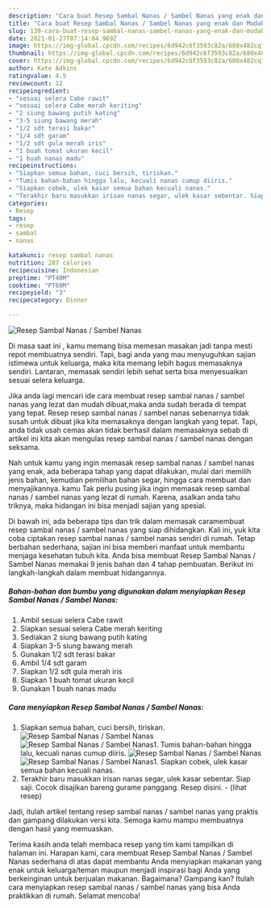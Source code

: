 ```yaml
---
description: "Cara buat Resep Sambal Nanas / Sambel Nanas yang enak dan Mudah Dibuat"
title: "Cara buat Resep Sambal Nanas / Sambel Nanas yang enak dan Mudah Dibuat"
slug: 139-cara-buat-resep-sambal-nanas-sambel-nanas-yang-enak-dan-mudah-dibuat
date: 2021-01-27T07:14:04.969Z
image: https://img-global.cpcdn.com/recipes/6d942c6f3593c82a/680x482cq70/resep-sambal-nanas-sambel-nanas-foto-resep-utama.jpg
thumbnail: https://img-global.cpcdn.com/recipes/6d942c6f3593c82a/680x482cq70/resep-sambal-nanas-sambel-nanas-foto-resep-utama.jpg
cover: https://img-global.cpcdn.com/recipes/6d942c6f3593c82a/680x482cq70/resep-sambal-nanas-sambel-nanas-foto-resep-utama.jpg
author: Kate Adkins
ratingvalue: 4.5
reviewcount: 12
recipeingredient:
- "sesuai selera Cabe rawit"
- "sesuai selera Cabe merah keriting"
- "2 siung bawang putih kating"
- "3-5 siung bawang merah"
- "1/2 sdt terasi bakar"
- "1/4 sdt garam"
- "1/2 sdt gula merah iris"
- "1 buah tomat ukuran kecil"
- "1 buah nanas madu"
recipeinstructions:
- "Siapkan semua bahan, cuci bersih, tiriskan."
- "Tumis bahan-bahan hingga lalu, kecuali nanas cumup diiris."
- "Siapkan cobek, ulek kasar semua bahan kecuali nanas."
- "Terakhir baru masukkan irisan nanas segar, ulek kasar sebentar. Siap saji. Cocok disajikan bareng gurame panggang. Resep disini.           (lihat resep)"
categories:
- Resep
tags:
- resep
- sambal
- nanas

katakunci: resep sambal nanas 
nutrition: 287 calories
recipecuisine: Indonesian
preptime: "PT40M"
cooktime: "PT60M"
recipeyield: "3"
recipecategory: Dinner

---
```



![Resep Sambal Nanas / Sambel Nanas](https://img-global.cpcdn.com/recipes/6d942c6f3593c82a/680x482cq70/resep-sambal-nanas-sambel-nanas-foto-resep-utama.jpg)

Di masa  saat ini , kamu memang bisa memesan masakan jadi tanpa mesti repot membuatnya sendiri. Tapi, bagi anda yang mau menyuguhkan sajian istimewa untuk keluarga, maka kita memang lebih bagus memasaknya sendiri. Lantaran, memasak sendiri lebih sehat serta bisa menyesuaikan sesuai selera keluarga.

Jika anda lagi mencari ide cara membuat resep sambal nanas / sambel nanas yang lezat dan mudah dibuat,maka anda sudah berada di tempat yang tepat. Resep resep sambal nanas / sambel nanas  sebenarnya tidak susah untuk dibuat jika kita memasaknya dengan langkah yang tepat. Tapi, anda tidak usah cemas akan tidak berhasil dalam memasaknya 
sebab di artikel ini kita akan mengulas resep sambal nanas / sambel nanas dengan seksama.  



Nah untuk kamu yang ingin memasak resep sambal nanas / sambel nanas yang enak, ada beberapa tahap yang dapat dilakukan, mulai dari memilih jenis bahan, kemudian pemilihan bahan segar, hingga cara membuat dan menyajikannya. kamu Tak perlu pusing jika ingin memasak resep sambal nanas / sambel nanas yang lezat di rumah. Karena, asalkan anda  tahu triknya, maka hidangan ini bisa menjadi sajian yang spesial.

Di bawah ini, ada beberapa tips dan trik dalam memasak caramembuat resep sambal nanas / sambel nanas yang siap dihidangkan. Kali ini, yuk kita coba ciptakan resep sambal nanas / sambel nanas sendiri di rumah. Tetap berbahan sederhana, sajian ini bisa memberi manfaat untuk membantu menjaga kesehatan tubuh kita. Anda bisa membuat Resep Sambal Nanas / Sambel Nanas memakai 9 jenis bahan dan 4 tahap pembuatan. Berikut ini langkah-langkah dalam membuat hidangannya.

<!--inarticleads1-->

##### Bahan-bahan dan bumbu yang digunakan dalam menyiapkan Resep Sambal Nanas / Sambel Nanas:

1. Ambil sesuai selera Cabe rawit
1. Siapkan sesuai selera Cabe merah keriting
1. Sediakan 2 siung bawang putih kating
1. Siapkan 3-5 siung bawang merah
1. Gunakan 1/2 sdt terasi bakar
1. Ambil 1/4 sdt garam
1. Siapkan 1/2 sdt gula merah iris
1. Siapkan 1 buah tomat ukuran kecil
1. Gunakan 1 buah nanas madu




<!--inarticleads2-->

##### Cara menyiapkan Resep Sambal Nanas / Sambel Nanas:

1. Siapkan semua bahan, cuci bersih, tiriskan.
<img src="https://img-global.cpcdn.com/steps/d6f87118da60f19b/160x128cq70/resep-sambal-nanas-sambel-nanas-langkah-memasak-1-foto.jpg" alt="Resep Sambal Nanas / Sambel Nanas"><img src="https://img-global.cpcdn.com/steps/8af737ae5ccd3f7b/160x128cq70/resep-sambal-nanas-sambel-nanas-langkah-memasak-1-foto.jpg" alt="Resep Sambal Nanas / Sambel Nanas">1. Tumis bahan-bahan hingga lalu, kecuali nanas cumup diiris.
<img src="https://img-global.cpcdn.com/steps/cd78db593fe44870/160x128cq70/resep-sambal-nanas-sambel-nanas-langkah-memasak-2-foto.jpg" alt="Resep Sambal Nanas / Sambel Nanas"><img src="https://img-global.cpcdn.com/steps/efa01235d8da22de/160x128cq70/resep-sambal-nanas-sambel-nanas-langkah-memasak-2-foto.jpg" alt="Resep Sambal Nanas / Sambel Nanas">1. Siapkan cobek, ulek kasar semua bahan kecuali nanas.
1. Terakhir baru masukkan irisan nanas segar, ulek kasar sebentar. Siap saji. Cocok disajikan bareng gurame panggang. Resep disini. -           (lihat resep)




Jadi, itulah artikel tentang  resep sambal nanas / sambel nanas  yang praktis dan gampang dilakukan versi kita. Semoga kamu mampu membuatnya dengan hasil yang memuaskan. 

Terima kasih anda telah membaca resep yang tim kami tampilkan di halaman ini. Harapan kami, cara membuat  Resep Sambal Nanas / Sambel Nanas sederhana di atas dapat membantu Anda menyiapkan makanan yang enak untuk keluarga/teman maupun menjadi inspirasi bagi Anda yang berkeinginan untuk berjualan makanan. Bagaimana? Gampang kan? Itulah cara menyiapkan resep sambal nanas / sambel nanas yang bisa Anda praktikkan di rumah. Selamat mencoba!

